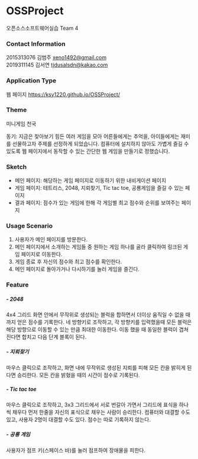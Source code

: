 # OSSProject
오픈소스소프트웨어실습 Team 4

### Contact Information

2015313076 김범주 xeno1492@gmail.com\
2019311145 김서연 tjdusalsdn@kakao.com

### Application Type
웹 페이지
https://ksy1220.github.io/OSSProject/

### Theme
미니게임 천국

동기: 지금은 찾아보기 힘든 여러 게임을 모아 어른들에게는 추억을, 아이들에게는 재미를 선물하고자 주제를 선정하게 되었습니다. 컴퓨터에 설치하지 않아도 가볍게 즐길 수 있도록 웹 페이지에서 동작할 수 있는 간단한 웹 게임을 만들기로 정했습니다.	

### Sketch
- 메인 페이지: 해당하는 게임 페이지로 이동하기 위한 내비게이션 페이지
- 게임 페이지: 테트리스, 2048, 지뢰찾기, Tic tac toe, 공룡게임을 즐길 수 있는 페이지
- 결과 페이지: 점수가 있는 게임에 한해 각 게임별 최고 점수와 순위를 보여주는 페이지

### Usage Scenario
1. 사용자가 메인 페이지를 방문한다.
2. 메인 페이지에서 소개하는 게임들 중 원하는 게임 하나를 골라 클릭하여 링크된 게임 페이지로 이동한다. 
3. 게임 종료 후 자신의 점수와 최고 점수를 확인한다.
4. 메인 페이지로 돌아가거나 다시하기를 눌러 게임을 즐긴다.

### Feature

##### - 2048
4x4 그리드 화면 안에서 무작위로 생성되는 블럭을 합하면서 더이상 움직일 수 없을 때까지 얻은 점수를 기록한다. 네 방향키로 조작하고, 각 방향키를 입력했을때 모든 블럭은 해당 방향으로 이동할 수 있는 만큼 최대한 이동한다. 이동 했을 때 동일한 블럭이 겹쳐진다면 합치고 다음 단계 블록이 된다.

##### - 지뢰찾기
마우스 클릭으로 조작하고, 화면 내에 무작위로 생성된 지뢰를 피해 모든 칸을 밝히게 된다면 승리한다. 모든 칸을 밝혔을 때의 시간이 점수로 기록된다. 

##### - Tic tac toe
마우스 클릭으로 조작하고, 3x3 그리드에서 서로 번갈아 가면서 그리드에 표식을 하나씩 채우다 먼저 한줄을 자신의 표식으로 채우는 사람이 승리한다. 컴퓨터와 대결할 수도 있고, 사용자 2명이 대결할 수도 있다. 점수는 따로 기록하지 않는다.

##### - 공룡 게임
사용자가 점프 키(스페이스 바)를 눌러 점프하여 장애물을 피한다. 

